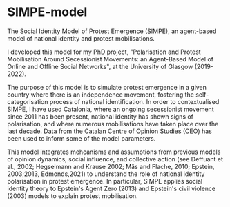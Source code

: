 # SIMPE-model

The Social Identity Model of Protest Emergence (SIMPE), an agent-based model of national identity and protest mobilisations.

I developed this model for my PhD project, "Polarisation and Protest Mobilisation Around Secessionist Movements: an Agent-Based Model of Online and Offline Social Networks", at the University of Glasgow (2019-2022).

The purpose of this model is to simulate protest emergence in a given country where there is an independence movement, fostering the self-categorisation process of national identification. In order to contextualised SIMPE, I have used Catalonia, where an ongoing secessionist movement since 2011 has been present, national identity has shown signs of polarisation, and where numerous mobilisations have taken place over the last decade. Data from the Catalan Centre of Opinion Studies (CEO) has been used to inform some of the model parameters.

This model integrates mehcanisms and assumptions from previous models of opinion dynamics, social influence, and collective action (see Deffuant et al., 2002; Hegselmann and Krause 2002; Mäs and Flache, 2010; Epstein, 2003;2013, Edmonds,2021) to understand the role of national identity polarisation in protest emergence. In particular, SIMPE applies social identity theory to Epstein's Agent Zero (2013) and Epstein's civil violence (2003) models to explain protest mobilisation. 
